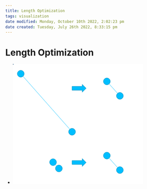 ```yaml
---
title: Length Optimization
tags: visualization
date modified: Monday, October 10th 2022, 2:02:23 pm
date created: Tuesday, July 26th 2022, 8:33:15 pm
---
```


# Length Optimization
- ![im](images/Pasted%20image%2020220418123246.png)



